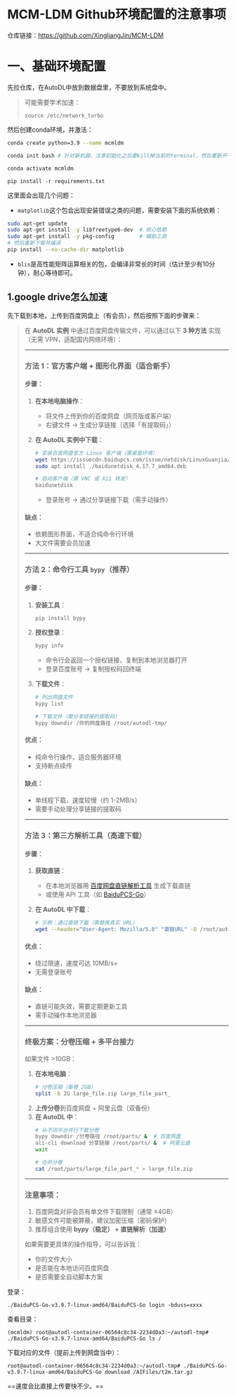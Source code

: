 # MCM-LDM Github环境配置的注意事项

仓库链接：https://github.com/XingliangJin/MCM-LDM



# 一、基础环境配置

先拉仓库，在AutoDL中放到数据盘里，不要放到系统盘中。

> 可能需要学术加速：
>
> ```shell
> source /etc/network_turbo
> ```

然后创建conda环境，并激活：
```bash
conda create python=3.9 --name mcmldm

conda init bash # 针对新机器，注意初始化之后要kill掉当前的terminal，然后重新开一个

conda activate mcmldm
```

```
pip install -r requirements.txt
```

这里面会出现几个问题：

- `matplotlib`这个包会出现安装错误之类的问题，需要安装下面的系统依赖：

```bash
sudo apt-get update
sudo apt-get install -y libfreetype6-dev  # 核心依赖
sudo apt-get install -y pkg-config        # 辅助工具
# 然后重新下载并编译
pip install --no-cache-dir matplotlib
```

- `blis`是高性能矩阵运算相关的包，会编译非常长的时间（估计至少有10分钟），耐心等待即可。



## 1.google drive怎么加速

先下载到本地，上传到百度网盘上（有会员），然后按照下面的步骤来：

> 在 **AutoDL 实例** 中通过百度网盘传输文件，可以通过以下 **3 种方法** 实现（无需 VPN，适配国内网络环境）：
>
> ---
>
> ### 方法 1：官方客户端 + 图形化界面（适合新手）
> #### 步骤：
> 1. **在本地电脑操作**：
>    - 将文件上传到你的百度网盘（网页版或客户端）
>    - 右键文件 → 生成分享链接（选择「有提取码」）
>
> 2. **在 AutoDL 实例中下载**：
>    ```bash
>    # 安装百度网盘官方 Linux 客户端（需桌面环境）
>    wget https://issuecdn.baidupcs.com/issue/netdisk/LinuxGuanjia/baidunetdisk_4.17.7_amd64.deb
>    sudo apt install ./baidunetdisk_4.17.7_amd64.deb
>    
>    # 启动客户端（需 VNC 或 X11 转发）
>    baidunetdisk
>    ```
>    - 登录账号 → 通过分享链接下载（需手动操作）
>
> #### 缺点：
> - 依赖图形界面，不适合纯命令行环境
> - 大文件需要会员加速
>
> ---
>
> ### 方法 2：命令行工具 `bypy`（推荐）
> #### 步骤：
> 1. **安装工具**：
>    ```bash
>    pip install bypy
>    ```
>
> 2. **授权登录**：
>    ```bash
>    bypy info
>    ```
>    - 命令行会返回一个授权链接，复制到本地浏览器打开
>    - 登录百度账号 → 复制授权码回终端
>
> 3. **下载文件**：
>    ```bash
>    # 列出网盘文件
>    bypy list
>    
>    # 下载文件（需分享链接的提取码）
>    bypy downdir /你的网盘路径 /root/autodl-tmp/
>    ```
>
> #### 优点：
> - 纯命令行操作，适合服务器环境
> - 支持断点续传
>
> #### 缺点：
> - 单线程下载，速度较慢（约 1-2MB/s）
> - 需要手动处理分享链接的提取码
>
> ---
>
> ### 方法 3：第三方解析工具（高速下载）
> #### 步骤：
> 1. **获取直链**：
>    - 在本地浏览器用 [百度网盘直链解析工具](https://pan.baidu.com/s/1... ) 生成下载直链
>    - 或使用 API 工具（如 [BaiduPCS-Go](https://github.com/qjfoidnh/BaiduPCS-Go)）
>
> 2. **在 AutoDL 中下载**：
>    ```bash
>    # 示例：通过直链下载（需替换真实 URL）
>    wget --header="User-Agent: Mozilla/5.0" "直链URL" -O /root/autodl-tmp/file.zip
>    ```
>
> #### 优点：
> - 绕过限速，速度可达 10MB/s+
> - 无需登录账号
>
> #### 缺点：
> - 直链可能失效，需要定期更新工具
> - 需手动操作本地浏览器
>
> ---
>
> ### 终极方案：分卷压缩 + 多平台接力
> 如果文件 >10GB：
> 1. **在本地电脑**：
>    ```bash
>    # 分卷压缩（每卷 2GB）
>    split -b 2G large_file.zip large_file_part_
>    ```
> 2. **上传分卷**到百度网盘 + 阿里云盘（双备份）
> 3. **在 AutoDL 中**：
>    ```bash
>    # 从不同平台并行下载分卷
>    bypy downdir /分卷路径 /root/parts/ &  # 百度网盘
>    ali-cli download 分享链接 /root/parts/ &  # 阿里云盘
>    wait
>    
>    # 合并分卷
>    cat /root/parts/large_file_part_* > large_file.zip
>    ```
>
> ---
>
> ### 注意事项：
> 1. 百度网盘对非会员有单文件下载限制（通常 ≤4GB）
> 2. 敏感文件可能被屏蔽，建议加密压缩（密码保护）
> 3. 推荐组合使用 **bypy（稳定） + 直链解析（加速）**
>
> 如果需要更具体的操作指导，可以告诉我：
> - 你的文件大小
> - 是否能在本地访问百度网盘
> - 是否需要全自动脚本方案

登录：

```
./BaiduPCS-Go-v3.9.7-linux-amd64/BaiduPCS-Go login -bduss=xxxx
```

查看目录：

```
(mcmldm) root@autodl-container-06564c8c34-2234d0a3:~/autodl-tmp# ./BaiduPCS-Go-v3.9.7-linux-amd64/BaiduPCS-Go ls /
```

下载对应的文件（提前上传到网盘当中）：

```
root@autodl-container-06564c8c34-2234d0a3:~/autodl-tmp# ./BaiduPCS-Go-v3.9.7-linux-amd64/BaiduPCS-Go download /AIFiles/t2m.tar.gz
```

==速度会比直接上传要快不少。==